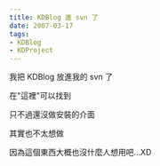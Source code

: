 ```yaml
---
title: KDBlog 進 svn 了
date: 2007-03-17
tags:
- KDBlog
- KDProject
---
```

我把 KDBlog 放進我的 svn 了

在"這裡"可以找到

只不過還沒做安裝的介面

其實也不太想做

因為這個東西大概也沒什麼人想用吧...XD


